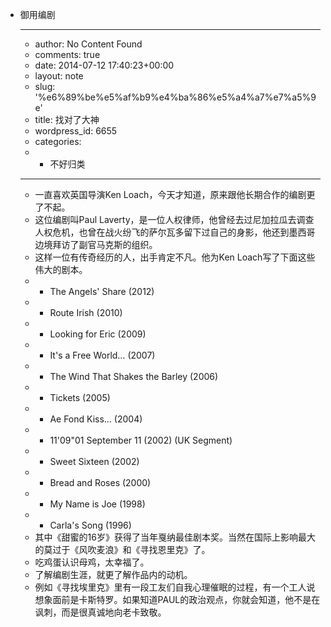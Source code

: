 - 御用编剧
    - ---
    - author: No Content Found
    - comments: true
    - date: 2014-07-12 17:40:23+00:00
    - layout: note
    - slug: '%e6%89%be%e5%af%b9%e4%ba%86%e5%a4%a7%e7%a5%9e'
    - title: 找对了大神
    - wordpress_id: 6655
    - categories:
    - - 不好归类
    - ---
    - 一直喜欢英国导演Ken Loach，今天才知道，原来跟他长期合作的编剧更了不起。
    - 这位编剧叫Paul Laverty，是一位人权律师，他曾经去过尼加拉瓜去调查人权危机，也曾在战火纷飞的萨尔瓦多留下过自己的身影，他还到墨西哥边境拜访了副官马克斯的组织。
    - 这样一位有传奇经历的人，出手肯定不凡。他为Ken Loach写了下面这些伟大的剧本。
    - * The Angels' Share (2012)
    - * Route Irish (2010)
    - * Looking for Eric (2009)
    - * It's a Free World… (2007)
    - * The Wind That Shakes the Barley (2006)
    - * Tickets (2005)
    - * Ae Fond Kiss… (2004)
    - * 11'09"01 September 11 (2002) (UK Segment)
    - * Sweet Sixteen (2002)
    - * Bread and Roses (2000)
    - * My Name is Joe (1998)
    - * Carla's Song (1996)
    - 其中《甜蜜的16岁》获得了当年戛纳最佳剧本奖。当然在国际上影响最大的莫过于《风吹麦浪》和《寻找恩里克》了。
    - 吃鸡蛋认识母鸡，太幸福了。
    - 了解编剧生涯，就更了解作品内的动机。
    - 例如《寻找埃里克》里有一段工友们自我心理催眠的过程，有一个工人说想象面前是卡斯特罗。如果知道PAUL的政治观点，你就会知道，他不是在讽刺，而是很真诚地向老卡致敬。
